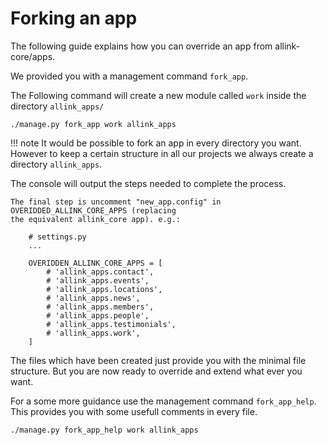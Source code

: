 # Forking an app

The following guide explains how you can override an app from allink-core/apps.

We provided you with a management command <code>fork_app</code>.

The Following command will create a new module called <code>work</code> inside the directory <code>allink_apps/</code>
```
./manage.py fork_app work allink_apps
```


!!! note
    It would be possible to fork an app in every directory you want. However to keep a certain structure in all our projects we always create a directory <code>allink_apps</code>.


The console will output the steps needed to complete the process.
```
The final step is uncomment "new_app.config" in OVERIDDED_ALLINK_CORE_APPS (replacing
the equivalent allink_core app). e.g.:

    # settings.py
    ...

    OVERIDDEN_ALLINK_CORE_APPS = [
        # 'allink_apps.contact',
        # 'allink_apps.events',
        # 'allink_apps.locations',
        # 'allink_apps.news',
        # 'allink_apps.members',
        # 'allink_apps.people',
        # 'allink_apps.testimonials',
        # 'allink_apps.work',
    ]
```

The files which have been created just provide you with the minimal file structure. But you are now ready to override and extend what ever you want.


For a some more guidance use the management command <code>fork_app_help</code>. This provides you with some usefull comments in every file.
```
./manage.py fork_app_help work allink_apps
```